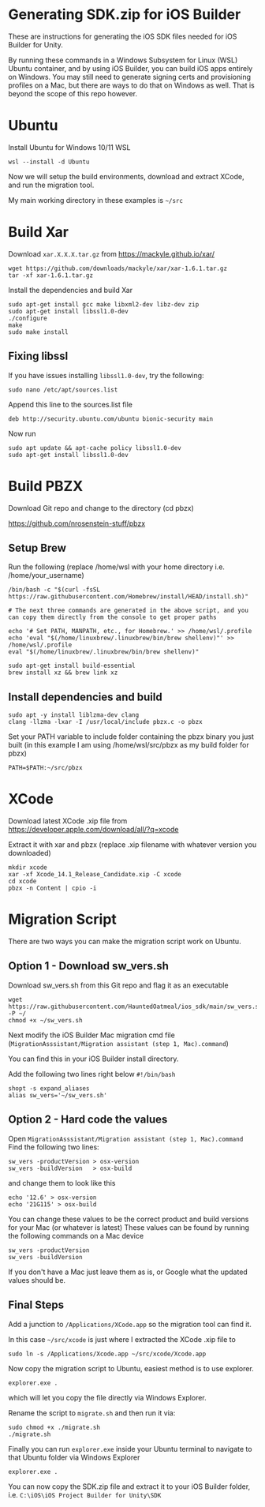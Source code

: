 # Generating SDK.zip for iOS Builder

These are instructions for generating the iOS SDK files needed for iOS Builder for Unity. 

By running these commands in a Windows Subsystem for Linux (WSL) Ubuntu container, and by using iOS Builder, you can build iOS apps entirely on Windows. You may still need to generate signing certs and provisioning profiles on a Mac, but there are ways to do that on Windows as well. That is beyond the scope of this repo however.

# Ubuntu
Install Ubuntu for Windows 10/11 WSL
```
wsl --install -d Ubuntu
```

Now we will setup the build environments, download and extract XCode, and run the migration tool.

My main working directory in these examples is ```~/src```

# Build Xar
Download ```xar.X.X.X.tar.gz``` from https://mackyle.github.io/xar/
```
wget https://github.com/downloads/mackyle/xar/xar-1.6.1.tar.gz
tar -xf xar-1.6.1.tar.gz 
```

Install the dependencies and build Xar
```
sudo apt-get install gcc make libxml2-dev libz-dev zip
sudo apt-get install libssl1.0-dev
./configure
make
sudo make install
```

## Fixing libssl
If you have issues installing ```libssl1.0-dev```, try the following:
```
sudo nano /etc/apt/sources.list
```
Append this line to the sources.list file
```
deb http://security.ubuntu.com/ubuntu bionic-security main
```
Now run
```
sudo apt update && apt-cache policy libssl1.0-dev
sudo apt-get install libssl1.0-dev
```


# Build PBZX
Download Git repo and change to the directory (cd pbzx)

https://github.com/nrosenstein-stuff/pbzx


## Setup Brew

Run the following (replace /home/wsl with your home directory i.e. /home/your_username)
```
/bin/bash -c "$(curl -fsSL https://raw.githubusercontent.com/Homebrew/install/HEAD/install.sh)"

# The next three commands are generated in the above script, and you can copy them directly from the console to get proper paths

echo '# Set PATH, MANPATH, etc., for Homebrew.' >> /home/wsl/.profile
echo 'eval "$(/home/linuxbrew/.linuxbrew/bin/brew shellenv)"' >> /home/wsl/.profile
eval "$(/home/linuxbrew/.linuxbrew/bin/brew shellenv)"

sudo apt-get install build-essential
brew install xz && brew link xz
```

## Install dependencies and build
```
sudo apt -y install liblzma-dev clang
clang -llzma -lxar -I /usr/local/include pbzx.c -o pbzx
```

Set your PATH variable to include folder containing the pbzx binary you just built (in this example I am using /home/wsl/src/pbzx as my build folder for pbzx)
```
PATH=$PATH:~/src/pbzx
```

# XCode
Download latest XCode .xip file from
https://developer.apple.com/download/all/?q=xcode

Extract it with xar and pbzx (replace .xip filename with whatever version you downloaded)
```
mkdir xcode
xar -xf Xcode_14.1_Release_Candidate.xip -C xcode
cd xcode
pbzx -n Content | cpio -i
```

# Migration Script
There are two ways you can make the migration script work on Ubuntu.
## Option 1 - Download sw_vers.sh
Download sw_vers.sh from this Git repo and flag it as an executable
```
wget https://raw.githubusercontent.com/HauntedOatmeal/ios_sdk/main/sw_vers.sh -P ~/
chmod +x ~/sw_vers.sh
```

Next modify the iOS Builder Mac migration cmd file (```MigrationAsssistant/Migration assistant (step 1, Mac).command```)

You can find this in your iOS Builder install directory.

Add the following two lines right below ```#!/bin/bash```
```
shopt -s expand_aliases
alias sw_vers='~/sw_vers.sh'
```
## Option 2 - Hard code the values
Open ```MigrationAsssistant/Migration assistant (step 1, Mac).command```
Find the following two lines:
```
sw_vers -productVersion > osx-version
sw_vers -buildVersion   > osx-build
```
and change them to look like this
```
echo '12.6' > osx-version
echo '21G115' > osx-build
```
You can change these values to be the correct product and build versions for your Mac (or whatever is latest)
These values can be found by running the following commands on a Mac device
```
sw_vers -productVersion
sw_vers -buildVersion
```
If you don't have a Mac just leave them as is, or Google what the updated values should be.

## Final Steps
Add a junction to ```/Applications/XCode.app``` so the migration tool can find it.

In this case ```~/src/xcode``` is just where I extracted the XCode .xip file to
```
sudo ln -s /Applications/Xcode.app ~/src/xcode/Xcode.app
```

Now copy the migration script to Ubuntu, easiest method is to use explorer.
```
explorer.exe .
```
which will let you copy the file directly via Windows Explorer.

Rename the script to ```migrate.sh``` and then run it via:
```
sudo chmod +x ./migrate.sh 
./migrate.sh 
```

Finally you can run ```explorer.exe``` inside your Ubuntu terminal to navigate to that Ubuntu folder via Windows Explorer
```
explorer.exe .
```

You can now copy the SDK.zip file and extract it to your iOS Builder folder, i.e. ```C:\iOS\iOS Project Builder for Unity\SDK```
